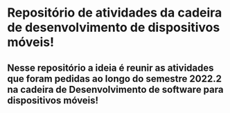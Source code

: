 # Repositório de atividades da cadeira de desenvolvimento de dispositivos móveis!
## Nesse repositório a ideia é reunir as atividades que foram pedidas ao longo do semestre 2022.2 na cadeira de Desenvolvimento de software para dispositivos móveis!
